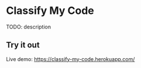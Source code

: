 # Classify My Code

TODO: description


## Try it out
Live demo: https://classify-my-code.herokuapp.com/